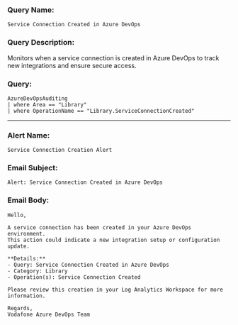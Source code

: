 ### Query Name:  
`Service Connection Created in Azure DevOps`

### Query Description:  
Monitors when a service connection is created in Azure DevOps to track new integrations and ensure secure access.

### Query:  
```kql
AzureDevOpsAuditing
| where Area == "Library"
| where OperationName == "Library.ServiceConnectionCreated"
```

---

### Alert Name:  
`Service Connection Creation Alert`

### Email Subject:  
`Alert: Service Connection Created in Azure DevOps`

### Email Body:  
```
Hello,

A service connection has been created in your Azure DevOps environment.  
This action could indicate a new integration setup or configuration update.

**Details:**  
- Query: Service Connection Created in Azure DevOps  
- Category: Library  
- Operation(s): Service Connection Created

Please review this creation in your Log Analytics Workspace for more information.

Regards,  
Vodafone Azure DevOps Team
```
